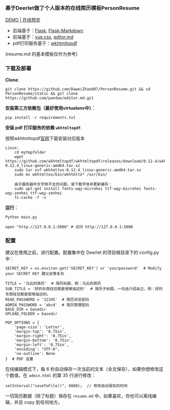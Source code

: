 ### 基于Deerlet做了个人版本的在线简历模板PersonResume
[DEMO | 在线预览](http://resume.dwzhao.com)


- 后端基于：[Flask](https://github.com/mitsuhiko/flask),   [Flask-Markdown](https://github.com/dcolish/flask-markdown)
- 前端基于：[yue.css](https://github.com/lepture/yue.css),   [editor.md](https://github.com/pandao/editor.md)
- pdf打印服务基于：[wkhtmltopdf](http://wkhtmltopdf.org/)

(resume.md 的基本模板仅作为参考)

### 下载及部署

**Clone**:

    git clone https://github.com/DaweiZhao007/PersonResume.git && cd PersonResume/static && git clone https://github.com/pandao/editor.md.git

**安装第三方依赖包（最好使用virtualenv中）**：

    pip install -r requirements.txt

**安装 pdf 打印服务的依赖 `wkhtmltopdf`**.

按照wkhtmltopdf[官网](http://wkhtmltopdf.org/downloads.html)下载安装对应版本

```
Linux:
    cd mytmpfolder
    wget https://github.com/wkhtmltopdf/wkhtmltopdf/releases/download/0.12.4/wkhtmltox-0.12.4_linux-generic-amd64.tar.xz
    sudo tar xvf wkhtmltox-0.12.4_linux-generic-amd64.tar.xz
    sudo mv wkhtmltox/bin/wkhtmlto* /usr/bin/
    
    由于服务器中文字体不全的问题，请下载字体并更新缓存：
    sudo apt-get install fonts-wqy-microhei ttf-wqy-microhei fonts-wqy-zenhei ttf-wqy-zenhei
    fc-cache -f -v
```
**运行**：

    Python main.py

    open "http://127.0.0.1:5000" # 访问 http://127.0.0.1:5000

### 配置

建议在使用之前，进行配置。配置集中在 Deerlet 的项目根目录下的 config.py 中：


    SECRET_KEY = os.environ.get('SECRET_KEY') or 'yourpassword'  # Modify your SECRET KEY 建议足够复杂

    TITLE = '马云的简历'  # 简历标题，例：马云的简历
    SUB_TITLE = '好的东西往往都是很难描述的'  # 简历子标题，一句话介绍自己，例：好的东西往往都是很难描述的。
    READ_PASSWORD = '12345'  # 简历浏览密码
    ADMIN_PASSWORD = 'abcd'  # 简历管理密码
    BASE_DIR = basedir
    UPLOAD_FOLDER = basedir

    PDF_OPTIONS = {
        'page-size': 'Letter',
        'margin-top': '0.75in',
        'margin-right': '0.75in',
        'margin-bottom': '0.75in',
        'margin-left': '0.75in',
        'encoding': "UTF-8",
        'no-outline': None
    }  # PDF 设置

在线编辑模式下，每 6 秒自动保存一次当前的文本（全文保存），如果你想修改这个数值，在 `admin.html` 的第 35 行进行修改：

    setInterval("saveToFile()", 6000);  // 修改自动保存的时间

一切简历数据（除了标题）保存在 `resume.md` 中，如果喜欢，你也可以离线编辑，并且 copy 到任何地方。


